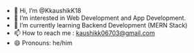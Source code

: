 - 👋 Hi, I’m @KkaushikK18
- 👀 I’m interested in Web Development and App Development.
- 🌱 I’m currently learning Backend Development (MERN Stack)
- 📫 How to reach me : kaushikk06703@gmail.com
- 😄 Pronouns: he/him

<!---
KkaushikK18/KkaushikK18 is a ✨ special ✨ repository because its `README.md` (this file) appears on your GitHub profile.
You can click the Preview link to take a look at your changes.
--->
